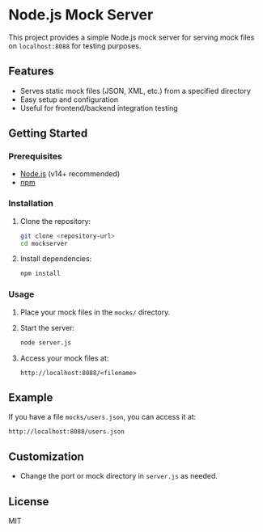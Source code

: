 # Node.js Mock Server

This project provides a simple Node.js mock server for serving mock files on `localhost:8088` for testing purposes.

## Features

- Serves static mock files (JSON, XML, etc.) from a specified directory
- Easy setup and configuration
- Useful for frontend/backend integration testing

## Getting Started

### Prerequisites

- [Node.js](https://nodejs.org/) (v14+ recommended)
- [npm](https://www.npmjs.com/)

### Installation

1. Clone the repository:
    ```bash
    git clone <repository-url>
    cd mockserver
    ```

2. Install dependencies:
    ```bash
    npm install
    ```

### Usage

1. Place your mock files in the `mocks/` directory.

2. Start the server:
    ```bash
    node server.js
    ```

3. Access your mock files at:
    ```
    http://localhost:8088/<filename>
    ```

## Example

If you have a file `mocks/users.json`, you can access it at:
```
http://localhost:8088/users.json
```

## Customization

- Change the port or mock directory in `server.js` as needed.

## License

MIT
